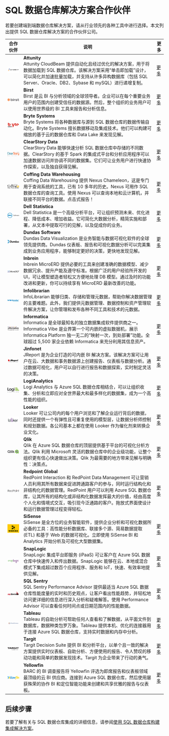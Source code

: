 <properties
   pageTitle="SQL 数据仓库解决方案合作伙伴 | Azure"
   description="可与 SQL 数据仓库配合使用的解决方案的第三方合作伙伴列表。"
   services="sql-data-warehouse"
   documentationCenter="NA"
   authors="jrowlandjones"
   manager="barbkess"
   editor=""/>

<tags
   ms.service="sql-data-warehouse"
   ms.date="01/07/2016"
   wacn.date="03/17/2016"/>

# SQL 数据仓库解决方案合作伙伴

若要创建端到端数据仓库解决方案，请从行业领先的各种工具中进行选择。本文列出提供 SQL 数据仓库解决方案的合作伙伴公司。


| 合作伙伴 | 说明 | 更多 |
| ------- | ----------- |------|
| ![Attunity][1] |**Attunity**<br>Attunity CloudBeam 提供自动化且经过优化的解决方案，用于将数据加载到 SQL 数据仓库。该解决方案采用“单击即加载”设计，可以简化并加速批量加载，并支持从许多异构数据库（包括 SQL Server、Oracle、DB2、Sybase 和 mySQL）进行递增复制。 | [更多][attunity_more]|
| ![Birst][2] |**Birst**<br>Birst 是云 BI 与分析领域的全球领导者。企业可以在每个重要业务用户的范围内创建受信任的数据源。然后，整个组织的业务用户可以使用世界级的 BI 工具来报告和分析信息。| [更多][birst_more] |
| ![Bryte Systems][3] |**Bryte Systems**<br>Bryte Systems 将各种数据库与源到 SQL 数据仓库的数据传输自动化。Bryte Systems 擅长数据移动及集成技术。他们可以构建可缩放的基于云的数据仓库和 Data Lake 来发现见解。 | [更多][bryte_systems_more] |
| ![ClearStory Data][4] |**ClearStory Data**<br>ClearStory Data 能够快速分析 SQL 数据仓库中存储的不同数据。ClearStory 的基于 Spark 的集成式平台和分析应用程序可以加速数据访问并协调不同的数据集。它们可让业务用户进行快速协作探索，以及独自获得见解。| [更多][clearstory_data_more] |
| ![Coffing Data Warehousing][5] |**Coffing Data Warehousing**<br>Coffing Data Warehousing 提供 Nexus Chameleon，这是专门用于查询系统的工具，已有 10 多年的历史。Nexus 可用作 SQL 数据仓库的查询工具。使用 Nexus 可以查询本地和云计算机，并联接不同平台的数据。点击式报告！ | [更多][coffing_data_warehousing_more] |
| ![Dell Statistica][6] |**Dell Statistica**<br>Dell Statistica 是一个高级分析平台，可让组织预测未来、优化进程、降低成本、增加收益。它可简化大数据分析，精简实施和部署，从文本中提取可行的见解，以及促成你的业务。 | [更多][dell_statistica_more] |
| ![Dundas][7] |**Dundas Software**<br>Dundas Data Visualization 是业务智能与数据可视化软件的全球领先提供商。Dundas 仪表板、报告和可视化数据分析可以完美集成到业务应用程序，能够制定更好的决策，更快地发现见解。 | [更多][dundas_software_more] |
| ![Inbrein][8] |**Inbrein**<br>Inbrein MicroERD 提供必要的工具来创建准确的数据模型、减少数据冗余、提升产能及遵守标准。根据广泛的用户经验所开发的 UI，可让模型塑造者轻松又方便地处理 DB 模型。通过及时的功能改进和更新，你可以持续享有 MicroERD 最新改善的功能。 | [更多][inbrein_more] |
| ![Infolibrarian][9] |**Infolibrarian**<br>InfoLibrarian 能够归类、存储和管理元数据，帮助你解决数据管理的主要难题。此外，我们提供元数据管理、数据控制和资产管理软件解决方案，让你管理和发布各种不同工具和技术的元数据。 | [更多][infolibrarian_more] |
| ![Informatica][10] |**Informatica**<br>Informatica 是全球最知名的独立数据集成软件提供商之一。Informatica Vibe 是业界第一个可内嵌的虚拟数据机，展示 Informatica Platform 独一无二的“映射一次，到处部署”功能。全球超过 5,500 家企业依赖 Informatica 来充分利用其信息资产。| [更多][informatica_more] |
| ![Jinfonet][11] |**Jinfonet**<br>JReport 是为企业打造的可内嵌 BI 解决方案。该解决方案可让用户在云、大数据和事务数据源上创建报告、仪表板与数据分析。通过数据可视化，用户可以自行进行报告和数据探索，实时制定灵活的决策。| [更多][jinfonet_more] |
| ![LogiAnalytics][12] |**LogiAnalytics**<br>Logi Analytics 与 Azure SQL 数据仓库相结合，可以让组织收集、分析和立即应对全世界最大和最多样化的数据集，成为一个高性能的组织。 | [更多][logianalytics_more] |
| ![Looker][13] |**Looker**<br>Looker 可让公司内的每个用户浏览和了解企业运行背后的数据，同时还提供一个有弹性且可重复使用的模型层，让数据分析师控制和规划数据。各公司基本上都在使用 Looker 作为催化剂来转换企业文化。 | [更多][looker_more] |
| ![Qlik][14] |**Qlik**<br>Qlik 在 Azure SQL 数据仓库的顶层提供基于平台的可视化分析方法。Qlik 利用 Microsoft 灵活的数据仓库中的企业级功能，让整个组织更有信心快速做出决策。Qlik 为最需要的地方带来见解与明确性：决策点。 | [更多][qlik_more] |
| ![Redpont Global][15] |**Redpoint Global**<br>RedPoint Interaction 和 RedPoint Data Management 可让营销人员利用其所有数据来促进跨通路客户的参与，同时运行结构化和非结构化的数据管理。RedPoint 用户可以利用 Azure SQL 数据仓库，让其所有的结构化或非结构化数据发挥最大的价值，经由高度个人化和情境式交互，吸引现今泛通路的客户。拖放式界面使设计和运行数据管理过程变得轻松。 | [更多][redpoint_global_more] |
| ![SiSense][16] |**SiSense**<br>SiSense 是全方位的业务智能软件，提供企业分析和可视化数据所必备的工具：高性能分析数据库、联接多个源、简易数据提取 (ETL) 和基于 Web 的数据可视化。立即使用 SiSense BI 和 Analytics 开始分析及可视化大型数据集。 | [更多][sisense_more] |
| ![SnapLogic][17] |**SnapLogic**<br>SnapLogic 集成平台即服务 (iPaaS) 可让客户在 Azure SQL 数据仓库中快速传入和传出数据。SnapLogic 能够在云、本地或混合模式下集成超过数百个应用程序、服务和 IoT，快速、有效率地提供见解。 | [更多][snaplogic_more] |
| ![SQL Sentry][18] |**SQL Sentry**<br>SQL Sentry Performance Advisor 提供最适当 Azure SQL 数据仓库性能度量的实时和历史观点，让客户看出性能趋势，并轻松地访问更详细的信息进行深入分析和疑难解答。使用 Performance Advisor 可以查看任何时间点或日期范围内的性能数据。 | [更多][sql_sentry_more] |
| ![Tableau][19] |**Tableau**<br>Tableau 的自助分析可帮助任何人查看和了解数据，从平面文件到数据库，数据种类包罗万象。Tableau 提供本机、优化的连接器用于连接 Azure SQL 数据仓库，支持实时数据和内存中分析。 | [更多][tableau_more] |
| ![Targit][20] |**Targit**<br>Targit Decision Suite 提供 BI 和分析平台，以单个且一致的解决方案提供实时仪表板、自助分析、方便使用的报告、令人赞叹的移动功能和简单的数据发现技术。Targit 为企业带来了行动的勇气。 | [更多][targit_more] |
| ![Yellowfin][21] |**Yellowfin**<br>BARC 的 BI 调查报告将 Yellowfin 评选为即席报告和仪表板领域最顶级的云 BI 供应商。连接到 Azure SQL 数据仓库，然后使用屡获殊荣的协作 BI 和定位智能功能来创建和共享优雅的报告与仪表板。 | [更多][yellowfin_more] |

## 后续步骤

若要了解有关与 SQL 数据仓库集成的详细信息，请参阅[使用 SQL 数据仓库构建集成解决方案][]。


<!--Image references-->
[1]: ./media/sql-data-warehouse-integrate-solution-partners/attunity_logo.png
[2]: ./media/sql-data-warehouse-integrate-solution-partners/birst_logo.png
[3]: ./media/sql-data-warehouse-integrate-solution-partners/bryte_systems_logo.png
[4]: ./media/sql-data-warehouse-integrate-solution-partners/clearstory_data_logo.png
[5]: ./media/sql-data-warehouse-integrate-solution-partners/coffing_data_warehousing_logo.png
[6]: ./media/sql-data-warehouse-integrate-solution-partners/dell_statistica_logo.png
[7]: ./media/sql-data-warehouse-integrate-solution-partners/dundas_software_logo.png
[8]: ./media/sql-data-warehouse-integrate-solution-partners/inbrein_logo.png
[9]: ./media/sql-data-warehouse-integrate-solution-partners/infolibrarian_logo.png
[10]: ./media/sql-data-warehouse-integrate-solution-partners/informatica_logo.png
[11]: ./media/sql-data-warehouse-integrate-solution-partners/jinfonet_logo.png
[12]: ./media/sql-data-warehouse-integrate-solution-partners/logianalytics_logo.png
[13]: ./media/sql-data-warehouse-integrate-solution-partners/looker_logo.png
[14]: ./media/sql-data-warehouse-integrate-solution-partners/qlik_logo.png
[15]: ./media/sql-data-warehouse-integrate-solution-partners/redpoint_global_logo.png
[16]: ./media/sql-data-warehouse-integrate-solution-partners/sisense_logo.png
[17]: ./media/sql-data-warehouse-integrate-solution-partners/snaplogic_logo.png
[18]: ./media/sql-data-warehouse-integrate-solution-partners/sql_sentry_logo.png
[19]: ./media/sql-data-warehouse-integrate-solution-partners/tableau_logo.png
[20]: ./media/sql-data-warehouse-integrate-solution-partners/targit_logo.png
[21]: ./media/sql-data-warehouse-integrate-solution-partners/yellowfin_logo.png


<!--Article links-->
[使用 SQL 数据仓库构建集成解决方案]: /documentation/articles/sql-data-warehouse-overview-integrate


<!--External links -->
[attunity_more]: http://www.attunity.com/azure/
[birst_more]: https://www.birst.com/
[bryte_systems_more]: http://www.bryte.com.au/
[clearstory_data_more]: http://www.clearstorydata.com/
[coffing_data_warehousing_more]: http://www.coffingdw.com/
[dell_statistica_more]: http://software.dell.com/MSFT_Stat_ref/
[dundas_software_more]: http://www.dundas.com/
[inbrein_more]: http://microerd.com/
[infolibrarian_more]: http://www.infolibcorp.com/
[informatica_more]: https://www.informatica.com/
[jinfonet_more]: http://www.jinfonet.com/product/download-jreport/
[logianalytics_more]: http://www.logianalytics.com/
[looker_more]: http://www.looker.com/partners/microsoft-azure/
[qlik_more]: http://www.qlik.com/
[redpoint_global_more]: http://www.redpoint.net/
[sisense_more]: http://www.sisense.com/
[snaplogic_more]: http://www.snaplogic.com/
[sql_sentry_more]: http://www.sqlsentry.com/solutions/business-analytics/
[tableau_more]: http://www.tableau.com/
[targit_more]: http://www.targit.com/en/
[yellowfin_more]: http://www.yellowfinbi.com/

<!---HONumber=Mooncake_0307_2016-->